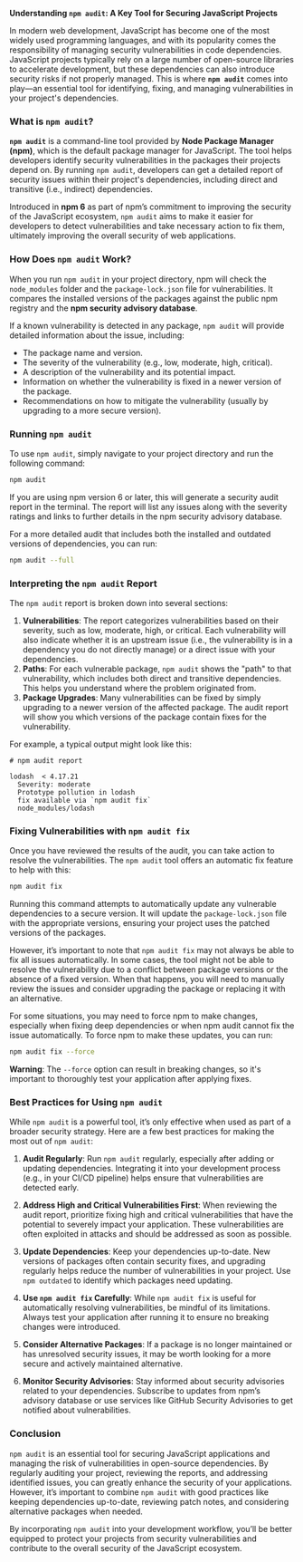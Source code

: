**Understanding `npm audit`: A Key Tool for Securing JavaScript Projects**

In modern web development, JavaScript has become one of the most widely used programming languages, and with its popularity comes the responsibility of managing security vulnerabilities in code dependencies. JavaScript projects typically rely on a large number of open-source libraries to accelerate development, but these dependencies can also introduce security risks if not properly managed. This is where **`npm audit`** comes into play—an essential tool for identifying, fixing, and managing vulnerabilities in your project's dependencies.

### What is `npm audit`?

**`npm audit`** is a command-line tool provided by **Node Package Manager (npm)**, which is the default package manager for JavaScript. The tool helps developers identify security vulnerabilities in the packages their projects depend on. By running `npm audit`, developers can get a detailed report of security issues within their project's dependencies, including direct and transitive (i.e., indirect) dependencies.

Introduced in **npm 6** as part of npm’s commitment to improving the security of the JavaScript ecosystem, `npm audit` aims to make it easier for developers to detect vulnerabilities and take necessary action to fix them, ultimately improving the overall security of web applications.

### How Does `npm audit` Work?

When you run `npm audit` in your project directory, npm will check the `node_modules` folder and the `package-lock.json` file for vulnerabilities. It compares the installed versions of the packages against the public npm registry and the **npm security advisory database**.

If a known vulnerability is detected in any package, `npm audit` will provide detailed information about the issue, including:
- The package name and version.
- The severity of the vulnerability (e.g., low, moderate, high, critical).
- A description of the vulnerability and its potential impact.
- Information on whether the vulnerability is fixed in a newer version of the package.
- Recommendations on how to mitigate the vulnerability (usually by upgrading to a more secure version).

### Running `npm audit`

To use `npm audit`, simply navigate to your project directory and run the following command:

```bash
npm audit
```

If you are using npm version 6 or later, this will generate a security audit report in the terminal. The report will list any issues along with the severity ratings and links to further details in the npm security advisory database.

For a more detailed audit that includes both the installed and outdated versions of dependencies, you can run:

```bash
npm audit --full
```

### Interpreting the `npm audit` Report

The `npm audit` report is broken down into several sections:
1. **Vulnerabilities**: The report categorizes vulnerabilities based on their severity, such as low, moderate, high, or critical. Each vulnerability will also indicate whether it is an upstream issue (i.e., the vulnerability is in a dependency you do not directly manage) or a direct issue with your dependencies.
2. **Paths**: For each vulnerable package, `npm audit` shows the "path" to that vulnerability, which includes both direct and transitive dependencies. This helps you understand where the problem originated from.
3. **Package Upgrades**: Many vulnerabilities can be fixed by simply upgrading to a newer version of the affected package. The audit report will show you which versions of the package contain fixes for the vulnerability.

For example, a typical output might look like this:

```
# npm audit report

lodash  < 4.17.21
  Severity: moderate
  Prototype pollution in lodash
  fix available via `npm audit fix`
  node_modules/lodash
```

### Fixing Vulnerabilities with `npm audit fix`

Once you have reviewed the results of the audit, you can take action to resolve the vulnerabilities. The `npm audit` tool offers an automatic fix feature to help with this:

```bash
npm audit fix
```

Running this command attempts to automatically update any vulnerable dependencies to a secure version. It will update the `package-lock.json` file with the appropriate versions, ensuring your project uses the patched versions of the packages.

However, it’s important to note that `npm audit fix` may not always be able to fix all issues automatically. In some cases, the tool might not be able to resolve the vulnerability due to a conflict between package versions or the absence of a fixed version. When that happens, you will need to manually review the issues and consider upgrading the package or replacing it with an alternative.

For some situations, you may need to force npm to make changes, especially when fixing deep dependencies or when npm audit cannot fix the issue automatically. To force npm to make these updates, you can run:

```bash
npm audit fix --force
```

**Warning**: The `--force` option can result in breaking changes, so it's important to thoroughly test your application after applying fixes.

### Best Practices for Using `npm audit`

While `npm audit` is a powerful tool, it’s only effective when used as part of a broader security strategy. Here are a few best practices for making the most out of `npm audit`:

1. **Audit Regularly**: Run `npm audit` regularly, especially after adding or updating dependencies. Integrating it into your development process (e.g., in your CI/CD pipeline) helps ensure that vulnerabilities are detected early.
   
2. **Address High and Critical Vulnerabilities First**: When reviewing the audit report, prioritize fixing high and critical vulnerabilities that have the potential to severely impact your application. These vulnerabilities are often exploited in attacks and should be addressed as soon as possible.
   
3. **Update Dependencies**: Keep your dependencies up-to-date. New versions of packages often contain security fixes, and upgrading regularly helps reduce the number of vulnerabilities in your project. Use `npm outdated` to identify which packages need updating.

4. **Use `npm audit fix` Carefully**: While `npm audit fix` is useful for automatically resolving vulnerabilities, be mindful of its limitations. Always test your application after running it to ensure no breaking changes were introduced.

5. **Consider Alternative Packages**: If a package is no longer maintained or has unresolved security issues, it may be worth looking for a more secure and actively maintained alternative.

6. **Monitor Security Advisories**: Stay informed about security advisories related to your dependencies. Subscribe to updates from npm’s advisory database or use services like GitHub Security Advisories to get notified about vulnerabilities.

### Conclusion

`npm audit` is an essential tool for securing JavaScript applications and managing the risk of vulnerabilities in open-source dependencies. By regularly auditing your project, reviewing the reports, and addressing identified issues, you can greatly enhance the security of your applications. However, it’s important to combine `npm audit` with good practices like keeping dependencies up-to-date, reviewing patch notes, and considering alternative packages when needed.

By incorporating `npm audit` into your development workflow, you’ll be better equipped to protect your projects from security vulnerabilities and contribute to the overall security of the JavaScript ecosystem.